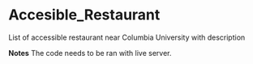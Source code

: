 # Accesible_Restaurant
List of accessible restaurant near Columbia University with description

**Notes**
The code needs to be ran with live server.
